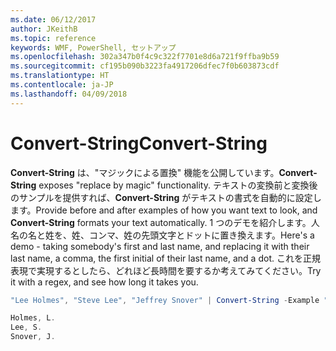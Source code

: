 ```yaml
---
ms.date: 06/12/2017
author: JKeithB
ms.topic: reference
keywords: WMF, PowerShell, セットアップ
ms.openlocfilehash: 302a347b0f4c9c322f7701e8d6a721f9ffba9b59
ms.sourcegitcommit: cf195b090b3223fa4917206dfec7f0b603873cdf
ms.translationtype: HT
ms.contentlocale: ja-JP
ms.lasthandoff: 04/09/2018
---
```

# <a name="convert-string"></a><span data-ttu-id="ff334-102">Convert-String</span><span class="sxs-lookup"><span data-stu-id="ff334-102">Convert-String</span></span>
<span data-ttu-id="ff334-103">**Convert-String** は、"マジックによる置換" 機能を公開しています。</span><span class="sxs-lookup"><span data-stu-id="ff334-103">**Convert-String** exposes "replace by magic" functionality.</span></span> <span data-ttu-id="ff334-104">テキストの変換前と変換後のサンプルを提供すれば、**Convert-String** がテキストの書式を自動的に設定します。</span><span class="sxs-lookup"><span data-stu-id="ff334-104">Provide before and after examples of how you want text to look, and **Convert-String** formats your text automatically.</span></span> <span data-ttu-id="ff334-105">1 つのデモを紹介します。人名の名と姓を、姓、コンマ、姓の先頭文字とドットに置き換えます。</span><span class="sxs-lookup"><span data-stu-id="ff334-105">Here's a demo - taking somebody's first and last name, and replacing it with their last name, a comma, the first initial of their last name, and a dot.</span></span> <span data-ttu-id="ff334-106">これを正規表現で実現するとしたら、どれほど長時間を要するか考えてみてください。</span><span class="sxs-lookup"><span data-stu-id="ff334-106">Try it with a regex, and see how long it takes you.</span></span>

```powershell
"Lee Holmes", "Steve Lee", "Jeffrey Snover" | Convert-String -Example "Bill Gates=Gates, B.","John Smith=Smith, J."

Holmes, L.
Lee, S.
Snover, J.
```